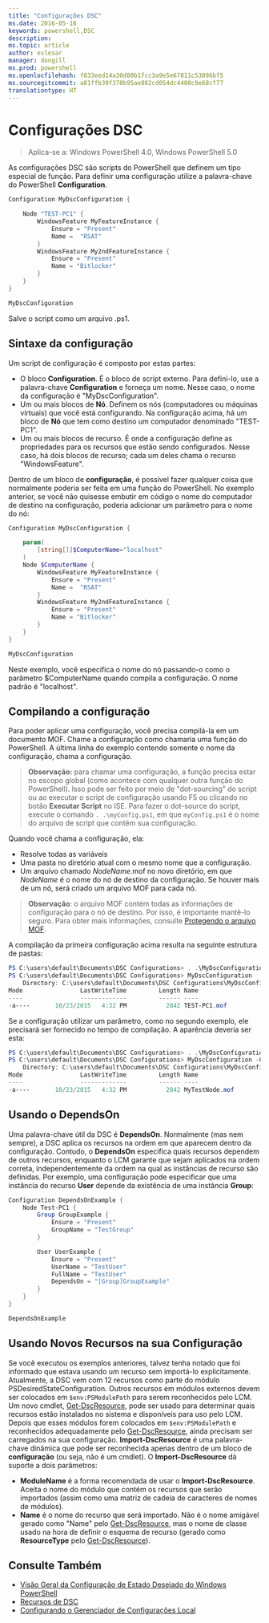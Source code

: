 ```yaml
---
title: "Configurações DSC"
ms.date: 2016-05-16
keywords: powershell,DSC
description: 
ms.topic: article
author: eslesar
manager: dongill
ms.prod: powershell
ms.openlocfilehash: f833eed14a30d80b1fcc3a9e5e67811c53096bf5
ms.sourcegitcommit: a81ffb39f370b95ae802cd054dc4480c9e68cf77
translationtype: HT
---
```

# <a name="dsc-configurations"></a>Configurações DSC

>Aplica-se a: Windows PowerShell 4.0, Windows PowerShell 5.0

As configurações DSC são scripts do PowerShell que definem um tipo especial de função. Para definir uma configuração utilize a palavra-chave do PowerShell __Configuration__.

```powershell
Configuration MyDscConfiguration {

    Node "TEST-PC1" {
        WindowsFeature MyFeatureInstance {
            Ensure = "Present"
            Name =  "RSAT"
        }
        WindowsFeature My2ndFeatureInstance {
            Ensure = "Present"
            Name = "Bitlocker"
        }
    }
} 

MyDscConfiguration 
```

Salve o script como um arquivo .ps1.

## <a name="configuration-syntax"></a>Sintaxe da configuração

Um script de configuração é composto por estas partes:

- O bloco **Configuration**. É o bloco de script externo. Para defini-lo, use a palavra-chave **Configuration** e forneça um nome. Nesse caso, o nome da configuração é "MyDscConfiguration".
- Um ou mais blocos de **Nó**. Definem os nós (computadores ou máquinas virtuais) que você está configurando. Na configuração acima, há um bloco de **Nó** que tem como destino um computador denominado "TEST-PC1".
- Um ou mais blocos de recurso. É onde a configuração define as propriedades para os recursos que estão sendo configurados. Nesse caso, há dois blocos de recurso; cada um deles chama o recurso "WindowsFeature".

Dentro de um bloco de **configuração**, é possível fazer qualquer coisa que normalmente poderia ser feita em uma função do PowerShell. No exemplo anterior, se você não quisesse embutir em código o nome do computador de destino na configuração, poderia adicionar um parâmetro para o nome do nó:

```powershell
Configuration MyDscConfiguration {

    param(
        [string[]]$ComputerName="localhost"
    )
    Node $ComputerName {
        WindowsFeature MyFeatureInstance {
            Ensure = "Present"
            Name =  "RSAT"
        }
        WindowsFeature My2ndFeatureInstance {
            Ensure = "Present"
            Name = "Bitlocker"
        }
    }
}

MyDscConfiguration 
```

Neste exemplo, você especifica o nome do nó passando-o como o parâmetro $ComputerName quando compila a configuração. O nome padrão é "localhost".

## <a name="compiling-the-configuration"></a>Compilando a configuração
Para poder aplicar uma configuração, você precisa compilá-la em um documento MOF. Chame a configuração como chamaria uma função do PowerShell.  A última linha do exemplo contendo somente o nome da configuração, chama a configuração.
>__Observação:__ para chamar uma configuração, a função precisa estar no escopo global (como acontece com qualquer outra função do PowerShell). Isso pode ser feito por meio de "dot-sourcing" do script ou ao executar o script de configuração usando F5 ou clicando no botão __Executar Script__ no ISE. Para fazer o dot-source do script, execute o comando `. .\myConfig.ps1`, em que `myConfig.ps1` é o nome do arquivo de script que contém sua configuração.

Quando você chama a configuração, ela:

- Resolve todas as variáveis 
- Uma pasta no diretório atual com o mesmo nome que a configuração.
- Um arquivo chamado _NodeName_.mof no novo diretório, em que _NodeName_ é o nome do nó de destino da configuração. Se houver mais de um nó, será criado um arquivo MOF para cada nó.

>__Observação__: o arquivo MOF contém todas as informações de configuração para o nó de destino. Por isso, é importante mantê-lo seguro. Para obter mais informações, consulte [Protegendo o arquivo MOF](secureMOF.md).

A compilação da primeira configuração acima resulta na seguinte estrutura de pastas:

```powershell
PS C:\users\default\Documents\DSC Configurations> . .\MyDscConfiguration.ps1
PS C:\users\default\Documents\DSC Configurations> MyDscConfiguration
    Directory: C:\users\default\Documents\DSC Configurations\MyDscConfiguration
Mode                LastWriteTime         Length Name                                                                                              
----                -------------         ------ ----                                                                                         
-a----       10/23/2015   4:32 PM           2842 TEST-PC1.mof
```  

Se a configuração utilizar um parâmetro, como no segundo exemplo, ele precisará ser fornecido no tempo de compilação. A aparência deveria ser esta:

```powershell
PS C:\users\default\Documents\DSC Configurations> . .\MyDscConfiguration.ps1
PS C:\users\default\Documents\DSC Configurations> MyDscConfiguration -ComputerName 'MyTestNode'
    Directory: C:\users\default\Documents\DSC Configurations\MyDscConfiguration
Mode                LastWriteTime         Length Name                                                                                              
----                -------------         ------ ----                                                                                         
-a----       10/23/2015   4:32 PM           2842 MyTestNode.mof
```      

## <a name="using-dependson"></a>Usando o DependsOn
Uma palavra-chave útil da DSC é __DependsOn__. Normalmente (mas nem sempre), a DSC aplica os recursos na ordem em que aparecem dentro da configuração. Contudo, o __DependsOn__ especifica quais recursos dependem de outros recursos, enquanto o LCM garante que sejam aplicados na ordem correta, independentemente da ordem na qual as instâncias de recurso são definidas. Por exemplo, uma configuração pode especificar que uma instância do recurso __User__ depende da existência de uma instância __Group__:

```powershell
Configuration DependsOnExample {
    Node Test-PC1 {
        Group GroupExample {
            Ensure = "Present"
            GroupName = "TestGroup"
        }

        User UserExample {
            Ensure = "Present"
            UserName = "TestUser"
            FullName = "TestUser"
            DependsOn = "[Group]GroupExample"
        }
    }
}

DependsOnExample
```

## <a name="using-new-resources-in-your-configuration"></a>Usando Novos Recursos na sua Configuração
Se você executou os exemplos anteriores, talvez tenha notado que foi informado que estava usando um recurso sem importá-lo explicitamente.
Atualmente, a DSC vem com 12 recursos como parte do módulo PSDesiredStateConfiguration. Outros recursos em módulos externos devem ser colocados em `$env:PSModulePath` para serem reconhecidos pelo LCM. Um novo cmdlet, [Get-DscResource](https://technet.microsoft.com/en-us/library/dn521625.aspx), pode ser usado para determinar quais recursos estão instalados no sistema e disponíveis para uso pelo LCM. Depois que esses módulos forem colocados em `$env:PSModulePath` e reconhecidos adequadamente pelo [Get-DscResource](https://technet.microsoft.com/en-us/library/dn521625.aspx), ainda precisam ser carregados na sua configuração. __Import-DscResource__ é uma palavra-chave dinâmica que pode ser reconhecida apenas dentro de um bloco de __configuração__ (ou seja, não é um cmdlet). O __Import-DscResource__ dá suporte a dois parâmetros:
* __ModuleName__ é a forma recomendada de usar o __Import-DscResource__. Aceita o nome do módulo que contém os recursos que serão importados (assim como uma matriz de cadeia de caracteres de nomes de módulos). 
* __Name__ é o nome do recurso que será importado. Não é o nome amigável gerado como "Name" pelo [Get-DscResource](https://technet.microsoft.com/en-us/library/dn521625.aspx), mas o nome de classe usado na hora de definir o esquema de recurso (gerado como __ResourceType__ pelo [Get-DscResource](https://technet.microsoft.com/en-us/library/dn521625.aspx)). 

## <a name="see-also"></a>Consulte Também
* [Visão Geral da Configuração de Estado Desejado do Windows PowerShell](overview.md)
* [Recursos de DSC](resources.md)
* [Configurando o Gerenciador de Configurações Local](metaConfig.md)

